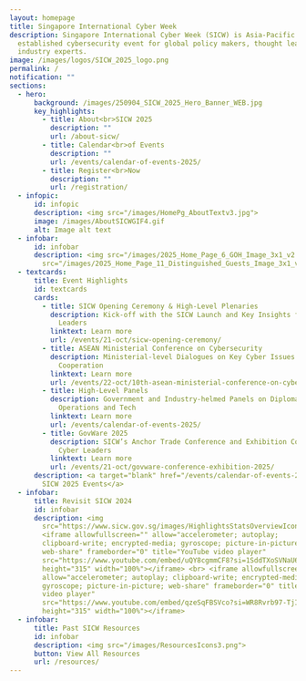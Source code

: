 ```yaml
---
layout: homepage
title: Singapore International Cyber Week
description: Singapore International Cyber Week (SICW) is Asia-Pacific’s most
  established cybersecurity event for global policy makers, thought leaders and
  industry experts.
image: /images/logos/SICW_2025_logo.png
permalink: /
notification: ""
sections:
  - hero:
      background: /images/250904_SICW_2025_Hero_Banner_WEB.jpg
      key_highlights:
        - title: About<br>SICW 2025
          description: ""
          url: /about-sicw/
        - title: Calendar<br>of Events
          description: ""
          url: /events/calendar-of-events-2025/
        - title: Register<br>Now
          description: ""
          url: /registration/
  - infopic:
      id: infopic
      description: <img src="/images/HomePg_AboutTextv3.jpg">
      image: /images/AboutSICWGIF4.gif
      alt: Image alt text
  - infobar:
      id: infobar
      description: <img src="/images/2025_Home_Page_6_GOH_Image_3x1_v2.jpg"> <img
        src="/images/2025_Home_Page_11_Distinguished_Guests_Image_3x1_v3.jpg">
  - textcards:
      title: Event Highlights
      id: textcards
      cards:
        - title: SICW Opening Ceremony & High-Level Plenaries
          description: Kick-off with the SICW Launch and Key Insights from Global Cyber
            Leaders
          linktext: Learn more
          url: /events/21-oct/sicw-opening-ceremony/
        - title: ASEAN Ministerial Conference on Cybersecurity
          description: Ministerial-level Dialogues on Key Cyber Issues and Enhanced
            Cooperation
          linktext: Learn more
          url: /events/22-oct/10th-asean-ministerial-conference-on-cybersecurity-amcc/
        - title: High-Level Panels
          description: Government and Industry-helmed Panels on Diplomacy, Policy,
            Operations and Tech
          linktext: Learn more
          url: /events/calendar-of-events-2025/
        - title: GovWare 2025
          description: SICW’s Anchor Trade Conference and Exhibition Connecting Global
            Cyber Leaders
          linktext: Learn more
          url: /events/21-oct/govware-conference-exhibition-2025/
      description: <a target="blank" href="/events/calendar-of-events-2025/">View All
        SICW 2025 Events</a>
  - infobar:
      title: Revisit SICW 2024
      id: infobar
      description: <img
        src="https://www.sicw.gov.sg/images/HighlightsStatsOverviewIcons.png"><br>
        <iframe allowfullscreen="" allow="accelerometer; autoplay;
        clipboard-write; encrypted-media; gyroscope; picture-in-picture;
        web-share" frameborder="0" title="YouTube video player"
        src="https://www.youtube.com/embed/uQY8cgmmCF8?si=1SddTXoSVNaU6Y2E"
        height="315" width="100%"></iframe> <br> <iframe allowfullscreen=""
        allow="accelerometer; autoplay; clipboard-write; encrypted-media;
        gyroscope; picture-in-picture; web-share" frameborder="0" title="YouTube
        video player"
        src="https://www.youtube.com/embed/qzeSqFBSVco?si=WR8Rvrb97-TjIJCI"
        height="315" width="100%"></iframe>
  - infobar:
      title: Past SICW Resources
      id: infobar
      description: <img src="/images/ResourcesIcons3.png">
      button: View All Resources
      url: /resources/
---
```

